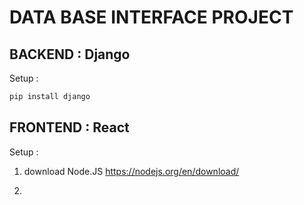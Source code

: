 # DATA BASE INTERFACE PROJECT

## BACKEND : Django
Setup : 

``` bash
pip install django
``` 

## FRONTEND : React

Setup : 
1. download Node.JS https://nodejs.org/en/download/

2. 
